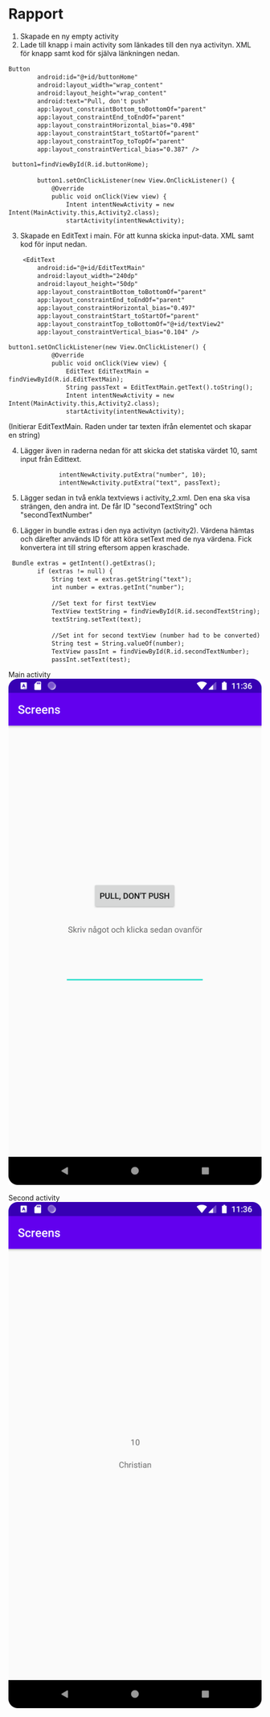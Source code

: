 # Rapport

1. Skapade en ny empty activity
2. Lade till knapp i main activity som länkades till den nya activityn. XML för knapp samt kod för själva länkningen nedan.
```
Button
        android:id="@+id/buttonHome"
        android:layout_width="wrap_content"
        android:layout_height="wrap_content"
        android:text="Pull, don't push"
        app:layout_constraintBottom_toBottomOf="parent"
        app:layout_constraintEnd_toEndOf="parent"
        app:layout_constraintHorizontal_bias="0.498"
        app:layout_constraintStart_toStartOf="parent"
        app:layout_constraintTop_toTopOf="parent"
        app:layout_constraintVertical_bias="0.387" />
```
```
 button1=findViewById(R.id.buttonHome);

        button1.setOnClickListener(new View.OnClickListener() {
            @Override
            public void onClick(View view) {
                Intent intentNewActivity = new Intent(MainActivity.this,Activity2.class);
                startActivity(intentNewActivity);
```

3. Skapade en EditText i main. För att kunna skicka input-data. XML samt kod för input nedan.

```
    <EditText
        android:id="@+id/EditTextMain"
        android:layout_width="240dp"
        android:layout_height="50dp"
        app:layout_constraintBottom_toBottomOf="parent"
        app:layout_constraintEnd_toEndOf="parent"
        app:layout_constraintHorizontal_bias="0.497"
        app:layout_constraintStart_toStartOf="parent"
        app:layout_constraintTop_toBottomOf="@+id/textView2"
        app:layout_constraintVertical_bias="0.104" />
```
```
button1.setOnClickListener(new View.OnClickListener() {
            @Override
            public void onClick(View view) {
                EditText EditTextMain = findViewById(R.id.EditTextMain);
                String passText = EditTextMain.getText().toString();
                Intent intentNewActivity = new Intent(MainActivity.this,Activity2.class);
                startActivity(intentNewActivity);
```
(Initierar EditTextMain. Raden under tar texten ifrån elementet och skapar en string)

4. Lägger även in raderna nedan för att skicka det statiska värdet 10, samt input från Edittext.

```
              intentNewActivity.putExtra("number", 10);
              intentNewActivity.putExtra("text", passText);
```

5. Lägger sedan in två enkla textviews i activity_2.xml. Den ena ska visa strängen, den andra int.
   De får ID "secondTextString" och "secondTextNumber"

6. Lägger in bundle extras i den nya activityn (activity2).
   Värdena hämtas och därefter används ID  för att köra setText med de nya värdena.
   Fick konvertera int till string eftersom appen kraschade.

```
 Bundle extras = getIntent().getExtras();
        if (extras != null) {
            String text = extras.getString("text");
            int number = extras.getInt("number");

            //Set text for first textView
            TextView textString = findViewById(R.id.secondTextString);
            textString.setText(text);

            //Set int for second textView (number had to be converted)
            String test = String.valueOf(number);
            TextView passInt = findViewById(R.id.secondTextNumber);
            passInt.setText(test);
```


Main activity
![main](main_screen.png)

Second activity
![main](second_screen.png)